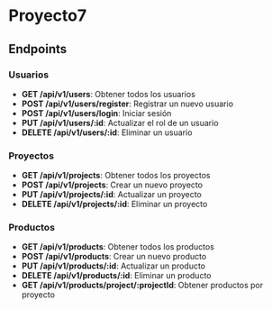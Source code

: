 # Proyecto7

## Endpoints

### Usuarios
- **GET /api/v1/users**: Obtener todos los usuarios
- **POST /api/v1/users/register**: Registrar un nuevo usuario
- **POST /api/v1/users/login**: Iniciar sesión
- **PUT /api/v1/users/:id**: Actualizar el rol de un usuario
- **DELETE /api/v1/users/:id**: Eliminar un usuario

### Proyectos
- **GET /api/v1/projects**: Obtener todos los proyectos
- **POST /api/v1/projects**: Crear un nuevo proyecto
- **PUT /api/v1/projects/:id**: Actualizar un proyecto
- **DELETE /api/v1/projects/:id**: Eliminar un proyecto

### Productos
- **GET /api/v1/products**: Obtener todos los productos
- **POST /api/v1/products**: Crear un nuevo producto
- **PUT /api/v1/products/:id**: Actualizar un producto
- **DELETE /api/v1/products/:id**: Eliminar un producto
- **GET /api/v1/products/project/:projectId**: Obtener productos por proyecto
